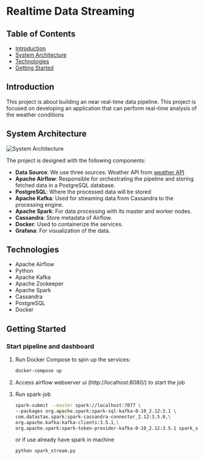 # Realtime Data Streaming 

## Table of Contents
- [Introduction](#introduction)
- [System Architecture](#system-architecture)
- [Technologies](#technologies)
- [Getting Started](#getting-started)

## Introduction

This project is about building an near real-time data pipeline. This project is focused on developing an application that can perform real-time analysis of the weather conditions
## System Architecture

![System Architecture](images/architecture.png)

The project is designed with the following components:

- **Data Source**: We use three sources: Weather API from [weather API](https://www.weatherapi.com/)
- **Apache Airflow**: Responsible for orchestrating the pipeline and storing fetched data in a PostgreSQL database.
- **PostgreSQL**: Where the processed data will be stored
- **Apache Kafka**: Used for streaming data from Cassandra to the processing engine.
- **Apache Spark**: For data processing with its master and worker nodes.
- **Cassandra**: Store metadata of Airflow.
- **Docker**: Used to containerize the services.
- **Grafana**: For visualization of the data.


## Technologies

- Apache Airflow
- Python
- Apache Kafka
- Apache Zookeeper
- Apache Spark
- Cassandra
- PostgreSQL
- Docker


## Getting Started

### Start pipeline and dashboard

1. Run Docker Compose to spin up the services:
    ```bash
    docker-compose up
    ```

2. Access airflow webserver ui (http://localhost:8080/) to start the job 

3. Run spark-job 

    ```bash
    spark-submit --master spark://localhost:7077 \
    --packages org.apache.spark:spark-sql-kafka-0-10_2.12:3.1 \
    com.datastax.spark:spark-cassandra-connector_2.12:3.5.0,\
    org.apache.kafka:kafka-clients:3.5.1,\
    org.apache.spark:spark-token-provider-kafka-0-10_2.12:3.5.1 spark_stream.py
    ```

    or if use already have spark in machine

    ```bash
    python spark_stream.py
    ```

